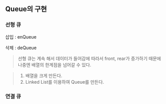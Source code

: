 ## Queue의 구현

### 선형 큐

삽입 : enQueue

삭제 : deQueue

> 선형 큐는 계속 해서 데이터가 들어감에 따라서
  front, rear가 증가하기 때문에 나중엔 배열의 한계점을 넘어갈 수 있다.
  
  > 1. 배열을 크게 만든다.
  > 2. Linked List를 이용하여 Queue를 만든다.



### 연결 큐
